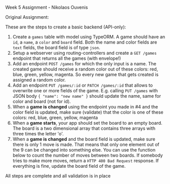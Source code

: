 Week 5 Assignment - Nikolaos Ouvenis

Original Assignment: 

These are the steps to create a basic backend (API-only):

1. Create a `games` table with model using TypeORM. A game should have an `id`, a `name`, a `color` and `board` field. Both the name and color fields are `text` fields, the board field is of type `json`. 
2. Setup a webserver using routing-controllers and create a `GET /games` endpoint that returns all the games (with envelope!)
3. Add an endpoint `POST /games` for which the only input is a name. The created game should receive a random color out of these colors: red, blue, green, yellow, magenta. So every new game that gets created is assigned a random color. 
4. Add an endpoint `PUT /games/:id` or `PATCH /games/:id` that allows to overwrite one or more fields of the game. E.g. calling `PUT /games` with JSON body `{ "name": "new name" }` should update the name, same for color and board (not for id). 
5. When a **game is changed** using the endpoint you made in #4 and the color field is updated, make sure (validate) that the color is one of these colors: red, blue, green, yellow, magenta
6. When a **game starts**, your app should set the board to an empty board. The board is a two dimensional array that contains three arrays with three times the letter 'o'. 
7. When a **game is changed** and the board field is updated, make sure there is only 1 move is made. That means that only one element out of the 9 can be changed into something else. You can use the function below to count the number of moves between two boards. If somebody tries to make more moves, return a `HTTP 400 Bad Request` response. If everything is fine, update the board field of the game.

All steps are complete and all validation is in place 